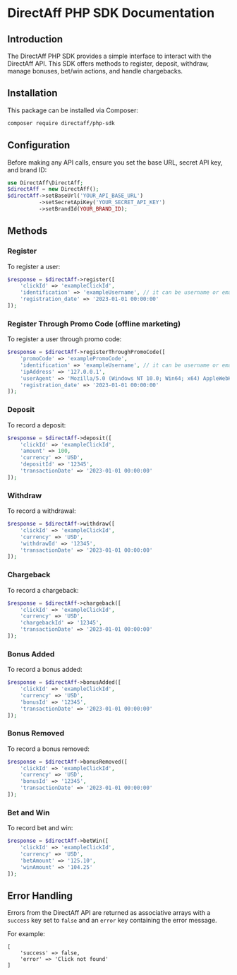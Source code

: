 
# DirectAff PHP SDK Documentation

## Introduction

The DirectAff PHP SDK provides a simple interface to interact with the DirectAff API. This SDK offers methods to register, deposit, withdraw, manage bonuses, bet/win actions, and handle chargebacks.

## Installation

This package can be installed via Composer:

```bash
composer require directaff/php-sdk
```

## Configuration

Before making any API calls, ensure you set the base URL, secret API key, and brand ID:

```php
use DirectAff\DirectAff;
$directAff = new DirectAff();
$directAff->setBaseUrl('YOUR_API_BASE_URL')
          ->setSecretApiKey('YOUR_SECRET_API_KEY')
          ->setBrandId(YOUR_BRAND_ID);
```

## Methods

### Register

To register a user:

```php
$response = $directAff->register([
    'clickId' => 'exampleClickId',
    'identification' => 'exampleUsername', // it can be username or email or phone, userId
    'registration_date' => '2023-01-01 00:00:00'
]);
```
### Register Through Promo Code (offline marketing)

To register a user through promo code:

```php
$response = $directAff->registerThroughPromoCode([
    'promoCode' => 'examplePromoCode',
    'identification' => 'exampleUsername', // it can be username or email or phone, userId
    'ipAddress' => '127.0.0.1',
    'userAgent' => 'Mozilla/5.0 (Windows NT 10.0; Win64; x64) AppleWebKit/537.36 (KHTML, like Gecko)',
    'registration_date' => '2023-01-01 00:00:00'
]);
```
### Deposit

To record a deposit:

```php
$response = $directAff->deposit([
    'clickId' => 'exampleClickId',
    'amount' => 100,
    'currency' => 'USD',
    'depositId' => '12345',
    'transactionDate' => '2023-01-01 00:00:00'
]);
```

### Withdraw

To record a withdrawal:

```php
$response = $directAff->withdraw([
    'clickId' => 'exampleClickId',
    'currency' => 'USD',
    'withdrawId' => '12345',
    'transactionDate' => '2023-01-01 00:00:00'
]);
```
### Chargeback

To record a chargeback:

```php
$response = $directAff->chargeback([
    'clickId' => 'exampleClickId',
    'currency' => 'USD',
    'chargebackId' => '12345',
    'transactionDate' => '2023-01-01 00:00:00'
]);
```

### Bonus Added

To record a bonus added:

```php
$response = $directAff->bonusAdded([
    'clickId' => 'exampleClickId',
    'currency' => 'USD',
    'bonusId' => '12345',
    'transactionDate' => '2023-01-01 00:00:00'
]);
```

### Bonus Removed

To record a bonus removed:

```php
$response = $directAff->bonusRemoved([
    'clickId' => 'exampleClickId',
    'currency' => 'USD',
    'bonusId' => '12345',
    'transactionDate' => '2023-01-01 00:00:00'
]);
```

### Bet and Win

To record bet and win:

```php
$response = $directAff->betWin([
    'clickId' => 'exampleClickId',
    'currency' => 'USD',
    'betAmount' => '125.10',
    'winAmount' => '104.25'
]);
```

## Error Handling

Errors from the DirectAff API are returned as associative arrays with a `success` key set to `false` and an `error` key containing the error message.

For example:

```
[
    'success' => false,
    'error' => 'Click not found'
]
```

